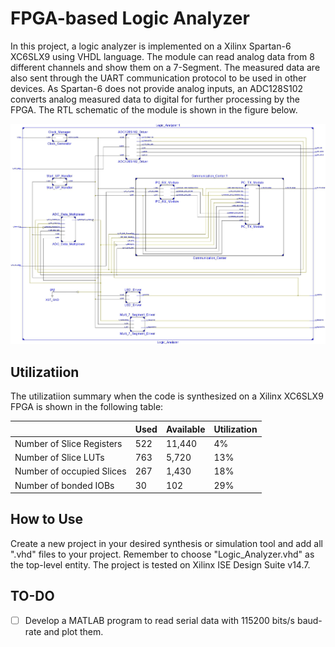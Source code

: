 # FPGA-based Logic Analyzer
In this project, a logic analyzer is implemented on a Xilinx Spartan-6 XC6SLX9 using VHDL language. The module can read analog data from 8 different channels and show them on a 7-Segment. The measured data are also sent through the UART communication protocol to be used in other devices. As Spartan-6 does not provide analog inputs, an ADC128S102 converts analog measured data to digital for further processing by the FPGA.
The RTL schematic of the module is shown in the figure below.

![RTL Schematic](rtl-schematic.jpg)

## Utilizatiion 
The utilizatiion summary when the code is synthesized on a Xilinx XC6SLX9 FPGA is shown in the following table:

| |Used|Available|Utilization|
|--|--|--|--|
Number of Slice Registers|522|11,440|4%|
Number of Slice LUTs|763|5,720|13%|
Number of occupied Slices|267|1,430|18%|
Number of bonded IOBs|30|102|29%

## How to Use
Create a new project in your desired synthesis or simulation tool and add all 
".vhd" files to your project. Remember to choose "Logic_Analyzer.vhd" as the top-level entity.
The project is tested on Xilinx ISE Design Suite v14.7.

## TO-DO
- [ ] Develop a MATLAB program to read serial data with 115200 bits/s baud-rate and plot them.
